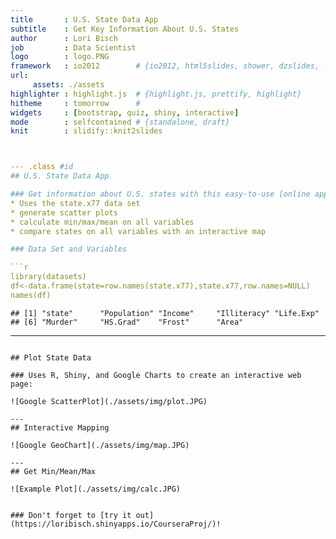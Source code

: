 ```yaml
---
title       : U.S. State Data App
subtitle    : Get Key Information About U.S. States
author      : Lori Bisch
job         : Data Scientist
logo        : logo.PNG
framework   : io2012        # {io2012, html5slides, shower, dzslides, ...}
url:
     assets: ./assets
highlighter : highlight.js  # {highlight.js, prettify, highlight}
hitheme     : tomorrow      # 
widgets     : [bootstrap, quiz, shiny, interactive]
mode        : selfcontained # {standalone, draft}
knit        : slidify::knit2slides



--- .class #id 
## U.S. State Data App

### Get information about U.S. states with this easy-to-use [online application](https://loribisch.shinyapps.io/CourseraProj/)!
* Uses the state.x77 data set
* generate scatter plots
* calculate min/max/mean on all variables
* compare states on all variables with an interactive map

### Data Set and Variables

```r
library(datasets)
df<-data.frame(state=row.names(state.x77),state.x77,row.names=NULL)
names(df)
```

```
## [1] "state"      "Population" "Income"     "Illiteracy" "Life.Exp"  
## [6] "Murder"     "HS.Grad"    "Frost"      "Area"
```

--- 
```

## Plot State Data

### Uses R, Shiny, and Google Charts to create an interactive web page:

![Google ScatterPlot](./assets/img/plot.JPG)

---
## Interactive Mapping 

![Google GeoChart](./assets/img/map.JPG)

---
## Get Min/Mean/Max

![Example Plot](./assets/img/calc.JPG)


### Don't forget to [try it out](https://loribisch.shinyapps.io/CourseraProj/)!
